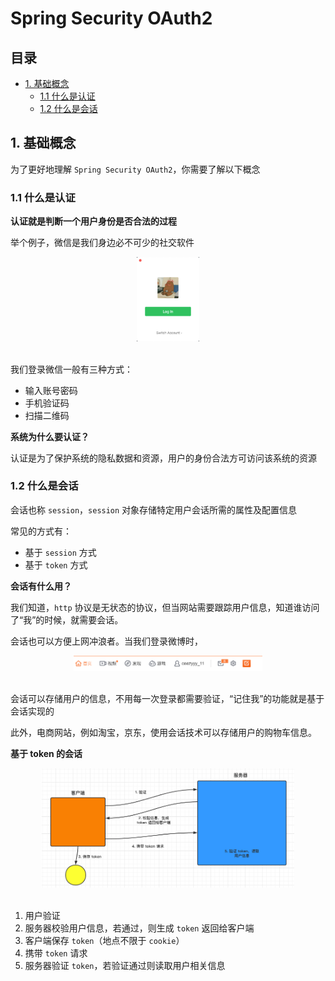 # Spring Security OAuth2

## 目录

* [1. 基础概念](#1-----)
  + [1.1 什么是认证](#11------)
  + [1.2 什么是会话](#12------)









## 1. 基础概念

为了更好地理解 `Spring Security OAuth2`，你需要了解以下概念



### 1.1 什么是认证

**认证就是判断一个用户身份是否合法的过程**

举个例子，微信是我们身边必不可少的社交软件

<div align="center"> <img src="image-20200727215126283.png" width="20%"/> </div><br>

我们登录微信一般有三种方式：

- 输入账号密码
- 手机验证码
- 扫描二维码

**系统为什么要认证？**

认证是为了保护系统的隐私数据和资源，用户的身份合法方可访问该系统的资源



### 1.2 什么是会话

会话也称 `session`，`session` 对象存储特定用户会话所需的属性及配置信息

常见的方式有：

- 基于 `session` 方式
- 基于 `token` 方式

**会话有什么用？**

我们知道，`http` 协议是无状态的协议，但当网站需要跟踪用户信息，知道谁访问了“我”的时候，就需要会话。

会话也可以方便上网冲浪者。当我们登录微博时，

<div align="center"> <img src="image-20200727221027056.png" width="60%"/> </div><br>

会话可以存储用户的信息，不用每一次登录都需要验证，“记住我”的功能就是基于会话实现的

此外，电商网站，例如淘宝，京东，使用会话技术可以存储用户的购物车信息。

 

**基于 token 的会话**



<div align="center"> <img src="image-20200727222222793.png" width="80%"/> </div><br>

1. 用户验证
2. 服务器校验用户信息，若通过，则生成 `token` 返回给客户端
3. 客户端保存 `token`（地点不限于 `cookie`）
4. 携带 `token` 请求
5. 服务器验证 `token`，若验证通过则读取用户相关信息




